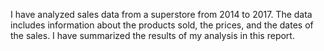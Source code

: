 I have analyzed sales data from a superstore from 2014 to 2017. The data includes information about the products sold, the prices, and the dates of the sales. I have summarized the results of my analysis in this report.
